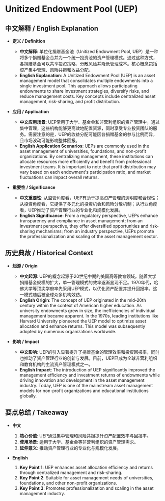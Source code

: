 # Unitized Endowment Pool (UEP)

## 中文解释 / English Explanation

* **定义 / Definition**  
  - **中文解释**: 单位化捐赠基金池（Unitized Endowment Pool, UEP）是一种将多个捐赠基金合并为一个统一投资池的资产管理模式。通过这种方式，各捐赠基金可以共享投资策略、分散风险并降低管理成本。核心概念包括资产集中管理、风险共担和收益分配。  
  - **English Explanation**: A Unitized Endowment Pool (UEP) is an asset management model that consolidates multiple endowments into a single investment pool. This approach allows participating endowments to share investment strategies, diversify risks, and reduce management costs. Key concepts include centralized asset management, risk-sharing, and profit distribution.

* **应用 / Application**  
  - **中文应用场景**: UEP常用于大学、基金会和非营利组织的资产管理中。通过集中管理，这些机构能够更高效地配置资源，同时享受专业投资团队的服务。需要注意的是，UEP的收益分配可能因各捐赠基金的参与比例而异，且市场波动可能影响整体回报。  
  - **English Application Scenarios**: UEPs are commonly used in the asset management of universities, foundations, and non-profit organizations. By centralizing management, these institutions can allocate resources more efficiently and benefit from professional investment teams. It is important to note that profit distribution may vary based on each endowment's participation ratio, and market fluctuations can impact overall returns.

* **重要性 / Significance**  
  - **中文重要性**: 从监管角度看，UEP有助于提高资产管理的透明度和合规性；从投资角度看，它提供了多元化的投资机会和风险分散机制；从行业角度看，UEP推动了资产管理行业的专业化和规模化发展。  
  - **English Significance**: From a regulatory perspective, UEPs enhance transparency and compliance in asset management; from an investment perspective, they offer diversified opportunities and risk-sharing mechanisms; from an industry perspective, UEPs promote the professionalization and scaling of the asset management sector.

## 历史典故 / Historical Context

* **起源 / Origin**  
  - **中文起源**: UEP的概念起源于20世纪中期的美国高等教育领域。随着大学捐赠基金规模的扩大，单一管理模式的效率逐渐显现不足。1970年代，哈佛大学等顶尖学府率先采用UEP模式，以优化资产配置并提升回报率。这一模式随后被全球众多机构效仿。  
  - **English Origin**: The concept of UEP originated in the mid-20th century within the context of American higher education. As university endowments grew in size, the inefficiencies of individual management became apparent. In the 1970s, leading institutions like Harvard University pioneered the UEP model to optimize asset allocation and enhance returns. This model was subsequently adopted by numerous organizations worldwide.

* **影响 / Impact**  
  - **中文影响**: UEP的引入显著提升了捐赠基金的管理效率和投资回报率，同时也推动了资产管理行业的创新与发展。目前，UEP已成为全球非营利组织和教育机构的主流资产管理模式之一。  
  - **English Impact**: The introduction of UEP significantly improved the management efficiency and investment returns of endowments while driving innovation and development in the asset management industry. Today, UEP is one of the mainstream asset management models for non-profit organizations and educational institutions globally.

## 要点总结 / Takeaway

* **中文**  
  1. **核心价值**: UEP通过集中管理和风险共担提升资产配置效率与回报率。  
  2. **使用场景**: 适用于大学、基金会等非营利组织的资产管理需求。  
  3. **延伸意义**: 推动资产管理行业的专业化与规模化发展。

* **English**  
  1. **Key Point 1**: UEP enhances asset allocation efficiency and returns through centralized management and risk-sharing.  
  2. **Key Point 2**: Suitable for asset management needs of universities, foundations, and other non-profit organizations.  
  3. **Key Point 3**: Promotes professionalization and scaling in the asset management industry.